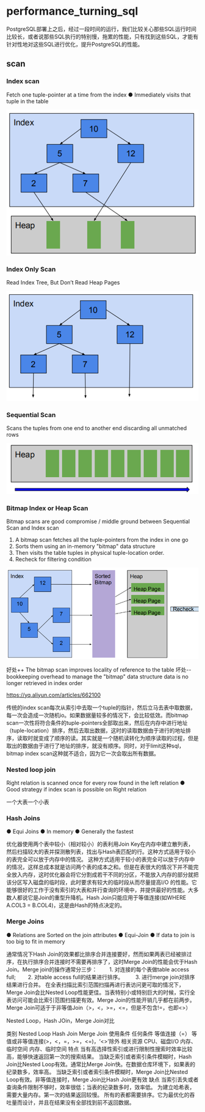 # performance_turning_sql

PostgreSQL部署上之后，经过一段时间的运行，我们比较关心那些SQL运行时间比较长，或者说那些SQL执行的特别慢，拖累的性能，只有找到这些SQL，才能有针对性地对这些SQL进行优化，提升PostgreSQL的性能。

## scan

### Index scan

Fetch one tuple-pointer at a time from the index
● Immediately visits that tuple in the table

![index scan](../image/plan-indexscan.PNG)

### Index Only Scan

Read Index Tree, But Don’t Read Heap Pages

![index only scan](../image/plan-indexonlyscan.PNG)

### Sequential Scan

Scans the tuples from one end to another end discarding all unmatched rows

![Sequential Scan](../image/plan-sequencescan.PNG)

### Bitmap Index or Heap Scan

Bitmap scans are good compromise / middle ground between Sequential Scan and Index scan

1. A bitmap scan fetches all the tuple-pointers from the index in one go
2. Sorts them using an in-memory "bitmap" data structure
3. Then visits the table tuples in physical tuple-location order.
4. Recheck for filtering condition

![Bitmap](../image/plan-bitmap.PNG)

好处++
The bitmap scan improves locality of reference to the table
坏处--
bookkeeping overhead to manage the "bitmap" data structure
data is no longer retrieved in index order

https://yq.aliyun.com/articles/662100

传统的index scan每次从索引中去取一个tuple的指针，然后立马去表中取数据，每一次会造成一次随机io。如果数据量较多的情况下，会比较低效。而bitmap scan一次性将符合条件的tuple-pointers全部取出来，然后在内存中进行地址（tuple-location）排序，然后去取出数据，这时的读取数据由于进行的地址排序，读取时就变成了顺序的读。其实就是一个随机读转化为顺序读取的过程，但是取出的数据由于进行了地址的排序，就没有顺序。同时，对于limit这种sql，bitmap index scan这种就不适合，因为它一次会取出所有数据。


### Nested loop join

Right relation is scanned once for every row found in the left
relation
● Good strategy if index scan is possible on Right relation

一个大表一个小表

### Hash Joins

● Equi Joins
● In memory
● Generally the fastest

优化器使用两个表中较小（相对较小）的表利用Join Key在内存中建立散列表，然后扫描较大的表并探测散列表，找出与Hash表匹配的行。这种方式适用于较小的表完全可以放于内存中的情况。
这种方式适用于较小的表完全可以放于内存中的情况，这样总成本就是访问两个表的成本之和。但是在表很大的情况下并不能完全放入内存，这时优化器会将它分割成若干不同的分区，不能放入内存的部分就把该分区写入磁盘的临时段，此时要求有较大的临时段从而尽量提高I/O 的性能。它能够很好的工作于没有索引的大表和并行查询的环境中，并提供最好的性能。大多数人都说它是Join的重型升降机。Hash Join只能应用于等值连接(如WHERE A.COL3 = B.COL4)，这是由Hash的特点决定的。

### Merge Joins

● Relations are Sorted on the join attributes
● Equi-Join
● If data to join is too big to fit in memory

通常情况下Hash Join的效果都比排序合并连接要好，然而如果两表已经被排过序，在执行排序合并连接时不需要再排序了，这时Merge Join的性能会优于Hash Join。Merge join的操作通常分三步：
　　1. 对连接的每个表做table access full;
　　2. 对table access full的结果进行排序。
　　3. 进行merge join对排序结果进行合并。
在全表扫描比索引范围扫描再进行表访问更可取的情况下，Merge Join会比Nested Loop性能更佳。当表特别小或特别巨大的时候，实行全表访问可能会比索引范围扫描更有效。Merge Join的性能开销几乎都在前两步。Merge Join可适于于非等值Join（>，<，>=，<=，但是不包含!=，也即<>）

Nested Loop，Hash JOin，Merge Join对比

类别	Nested Loop	Hash Join	Merge Join
使用条件	任何条件	等值连接（=）	等值或非等值连接(>，<，=，>=，<=)，‘<>’除外
相关资源	CPU、磁盘I/O	内存、临时空间	内存、临时空间
特点	当有高选择性索引或进行限制性搜索时效率比较高，能够快速返回第一次的搜索结果。	当缺乏索引或者索引条件模糊时，Hash Join比Nested Loop有效。通常比Merge Join快。在数据仓库环境下，如果表的纪录数多，效率高。	当缺乏索引或者索引条件模糊时，Merge Join比Nested Loop有效。非等值连接时，Merge Join比Hash Join更有效
缺点	当索引丢失或者查询条件限制不够时，效率很低；当表的纪录数多时，效率低。	为建立哈希表，需要大量内存。第一次的结果返回较慢。	所有的表都需要排序。它为最优化的吞吐量而设计，并且在结果没有全部找到前不返回数据。